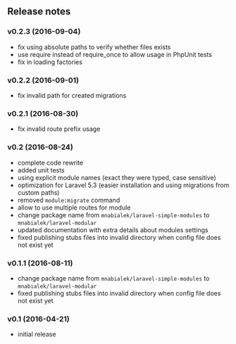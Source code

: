 ## Release notes

### v0.2.3 (2016-09-04)

- fix using absolute paths to verify whether files exists
- use require instead of require_once to allow usage in PhpUnit tests
- fix in loading factories

### v0.2.2 (2016-09-01)

- fix invalid path for created migrations

### v0.2.1 (2016-08-30)

- fix invalid route prefix usage

### v0.2 (2016-08-24)

- complete code rewrite
- added unit tests
- using explicit module names (exact they were typed, case sensitive)
- optimization for Laravel 5.3 (easier installation and using migrations from custom paths)
- removed `module:migrate` command
- allow to use multiple routes for module
- change package name from `mnabialek/laravel-simple-modules` to `mnabialek/laravel-modular`
- updated documentation with extra details about modules settings
- fixed publishing stubs files into invalid directory when config file does not exist yet

### v0.1.1 (2016-08-11)

- change package name from `mnabialek/laravel-simple-modules` to `mnabialek/laravel-modular`
- fixed publishing stubs files into invalid directory when config file does not exist yet

### v0.1 (2016-04-21)

- initial release
 
